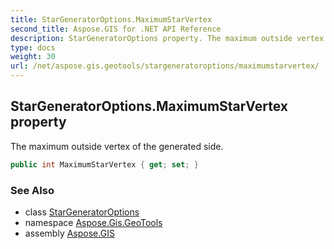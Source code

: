 ```yaml
---
title: StarGeneratorOptions.MaximumStarVertex
second_title: Aspose.GIS for .NET API Reference
description: StarGeneratorOptions property. The maximum outside vertex of the generated side.
type: docs
weight: 30
url: /net/aspose.gis.geotools/stargeneratoroptions/maximumstarvertex/
---
```

## StarGeneratorOptions.MaximumStarVertex property

The maximum outside vertex of the generated side.

```csharp
public int MaximumStarVertex { get; set; }
```

### See Also

* class [StarGeneratorOptions](../)
* namespace [Aspose.Gis.GeoTools](../../stargeneratoroptions/)
* assembly [Aspose.GIS](../../../)


